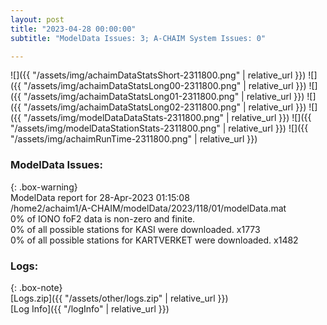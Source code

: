 ```yaml
---
layout: post
title: "2023-04-28 00:00:00"
subtitle: "ModelData Issues: 3; A-CHAIM System Issues: 0"

---
```


![]({{ "/assets/img/achaimDataStatsShort-2311800.png" | relative_url }})
![]({{ "/assets/img/achaimDataStatsLong00-2311800.png" | relative_url }})
![]({{ "/assets/img/achaimDataStatsLong01-2311800.png" | relative_url }})
![]({{ "/assets/img/achaimDataStatsLong02-2311800.png" | relative_url }})
![]({{ "/assets/img/modelDataDataStats-2311800.png" | relative_url }})
![]({{ "/assets/img/modelDataStationStats-2311800.png" | relative_url }})
![]({{ "/assets/img/achaimRunTime-2311800.png" | relative_url }})


### ModelData Issues:  
  
{: .box-warning}  
 ModelData report for 28-Apr-2023 01:15:08   
 /home2/achaim1/A-CHAIM/modelData/2023/118/01/modelData.mat   
 0% of IONO foF2 data is non-zero and finite.   
 0% of all possible stations for KASI were downloaded. x1773   
 0% of all possible stations for KARTVERKET were downloaded. x1482   
  


### Logs:  
  
{: .box-note}  
[Logs.zip]({{ "/assets/other/logs.zip" | relative_url }})  
[Log Info]({{ "/logInfo" | relative_url }})  
